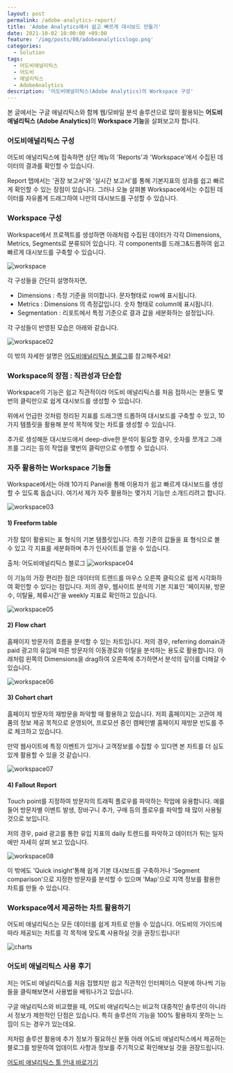 ```yaml
---
layout: post
permalink: /adobe-analytics-report/
title: 'Adobe Analytics에서 쉽고 빠르게 대시보드 만들기'
date: 2021-10-02 10:00:00 +09:00
feature: '/img/posts/08/adobeanalyticslogo.png'
categories:
  - Solution
tags:
  - 어도비애널리틱스
  - 어도비
  - 애널리틱스
  - AdobeAnalytics
description: '어도비애널리틱스(Adobe Analytics)의 Workspace 구성'
---
```


본 글에서는 구글 애널리틱스와 함께 웹/모바일 분석 솔루션으로 많이 활용되는 <strong>어도비 애널리틱스 (Adobe Analytics)</strong>의 <strong>Workspace 기능</strong>을 살펴보고자 합니다.

### 어도비애널리틱스 구성
어도비 애널리틱스에 접속하면 상단 메뉴의 'Reports'과 'Workspace'에서 수집된 데이터의 결과를 확인할 수 있습니다.

Report 탭에서는 '권장 보고서'와 '실시간 보고서'를 통해 기본지표의 성과를 쉽고 빠르게 확인할 수 있는 장점이 있습니다. 그러나 오늘 살펴볼 Workspace에서는 수집된 데이터를 자유롭게 드래그하여 나만의 대시보드를 구성할 수 있습니다.


### Workspace 구성
Workspace에서 프로젝트를 생성하면 아래처럼 수집된 데이터가 각각 Dimensions, Metrics, Segments로 분류되어 있습니다. 각 components를 드래그&드롭하여 쉽고 빠르게 대시보드를 구축할 수 있습니다.

![workspace](/img/posts/08/workspace01.png)

각 구성들을 간단히 설명하자면,
<ul>
<li>Dimensions : 측정 기준을 의미합니다. 문자형태로 row에 표시됩니다. </li>
<li>Metrics : Dimensions 의 측정값입니다. 숫자 형태로 column에 표시됩니다.</li>
<li>Segmentation : 리포트에서 특정 기준으로 결과 값을 세분화하는 설정입니다.</li>
</ul>

각 구성들이 반영된 모습은 아래와 같습니다.

![workspace02](/img/posts/08/workspace02.png)

이 밖의 자세한 설명은 [어도비애널리틱스 블로그](https://experienceleague.adobe.com/docs/analytics/components/home.html?lang=ko)를 참고해주세요!

### Workspace의 장점 : 직관성과 단순함

 Workspace의 기능은 쉽고 직관적이라 어도비 애널리틱스를 처음 접하시는 분들도 몇번의 클릭만으로 쉽게 대시보드를 생성할 수 있습니다.

위에서 언급한 것처럼 정리된 지표를 드래그앤 드롭하여 대시보드를 구축할 수 있고, 10가지 템플릿을 활용해 분석 목적에 맞는 차트를 생성할 수 있습니다.

추가로 생성해둔 대시보드에서 deep-dive한 분석이 필요할 경우, 숫자를 쪼개고 그래프를 그리는 등의 작업을 몇번의 클릭만으로 수행할 수 있습니다.

### 자주 활용하는 Workspace 기능들

Workspace에서는 아래 10가지 Panel을 통해 이용자가 쉽고 빠르게 대시보드를 생성할 수 있도록 돕습니다. 여기서 제가 자주 활용하는 몇가지 기능만 소개드리려고 합니다.

![workspace03](/img/posts/08/workspace03.png)

#### 1) Freeform table
가장 많이 활용되는 표 형식의 기본 템플릿입니다. 측정 기준의 값들을 표 형식으로 볼 수 있고 각 지표를 세분화하며 추가 인사이트를 얻을 수 있습니다.

출처: 어도비애널리틱스 블로그
![workspace04](/img/posts/08/workspace04.png)

이 기능의 가장 편리한 점은 데이터의 트렌드를 마우스 오른쪽 클릭으로 쉽게 시각화하여 확인할 수 있다는 점입니다. 저의 경우, 웹사이트 분석의 기본 지표인 '페이지뷰, 방문수, 이탈율, 체류시간'을 weekly 지표로 확인하고 있습니다.

![workspace05](/img/posts/08/workspace05.png)

#### 2) Flow chart
홈페이지 방문자의 흐름을 분석할 수 있는 차트입니다. 저의 경우, referring domain과 paid 광고의 유입에 따른 방문자의 이동경로와 이탈을 분석하는 용도로 활용합니다. 아래처럼 왼쪽의 Dimensions을 drag하여 오른쪽에 추가하면서 분석의 깊이를 더해갈 수 있습니다.

![workspace06](/img/posts/08/workspace06.png)

#### 3) Cohort chart
홈페이지 방문자의 재방문을 파악할 때 활용하고 있습니다. 저희 홈페이지는 고관여 제품의 정보 제공 목적으로 운영되어, 프로모션 중인 캠페인별 홈페이지 재방문 빈도를 주로 체크하고 있습니다.

만약 웹사이트에 특정 이벤트가 있거나 고객정보를 수집할 수 있다면 본 차트를 더 심도있게 활용할 수 있을 것 같습니다.

![workspace07](/img/posts/08/workspace07.png)

#### 4) Fallout Report
Touch point를 지정하여 방문자의 트래픽 플로우를 파악하는 작업에 유용합니다. 예를들어 방문자별 이벤트 발생, 장바구니 추가, 구매 등의 플로우를 파악할 때 많이 사용될 것으로 보입니다.

저의 경우, paid 광고를 통한 유입 지표의 daily 트렌드를 파악하고 데이터가 튀는 일자에만 자세히 살펴 보고 있습니다.

![workspace08](/img/posts/08/workspace08.png)

이 밖에도 'Quick insight'통해 쉽게 기본 대시보드를 구축하거나 'Segment comparison'으로 지정한 방문자를 분석할 수 있으며 'Map'으로 지역 정보를 활용한 차트를 만들 수 있습니다.

### Workspace에서 제공하는 차트 활용하기

어도비 애널리틱스는 모든 데이터를 쉽게 차트로 만들 수 있습니다. 어도비의 가이드에 따라 제공되는 차트를 각 목적에 맞도록 사용하실 것을 권장드립니다!

![charts](/img/posts/08/charts.png)

### 어도비 애널리틱스 사용 후기

저는 어도비 애널리틱스를 처음 접했지만 쉽고 직관적인 인터페이스 덕분에 하나씩 기능들을 클릭해보면서 사용법을 배워나가고 있습니다.

구글 애널리틱스와 비교했을 때, 어도비 애널리틱스는 비교적 대중적인 솔루션이 아니라서 정보가 제한적인 단점은 있습니다. 특히 솔루션의 기능을 100% 활용하지 못하는 느낌이 드는 경우가 있는데요.

 저처럼 솔루션 활용에 추가 정보가 필요하신 분들 아래 어도비 애널리틱스에서 제공하는 블로그를 방문하여 업데이트 사항과 정보를 주기적으로 확인해보실 것을 권장드립니다.

 [어도비 애널리틱스 툴 안내 바로가기](https://experienceleague.adobe.com/docs/analytics/analyze/home.html?lang=ko)
